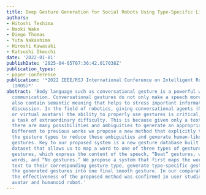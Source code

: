 ```yaml
---
title: Deep Gesture Generation for Social Robots Using Type-Specific Libraries
authors:
- Hitoshi Teshima
- Naoki Wake
- Diego Thomas
- Yuta Nakashima
- Hiroshi Kawasaki
- Katsushi Ikeuchi
date: '2022-01-01'
publishDate: '2025-04-05T07:36:42.017038Z'
publication_types:
- paper-conference
publication: '*2022 IEEE/RSJ International Conference on Intelligent Robots and Systems
  (IROS)*'
abstract: 'Body language such as conversational gesture is a powerful way to ease
  communication. Conversational gestures do not only make a speech more lively but
  also contain semantic meaning that helps to stress important information in the
  discussion. In the field of robotics, giving conversational agents (humanoid robots
  or virtual avatars) the ability to properly use gestures is critical, yet remain
  a task of extraordinary difficulty. This is because given only a text as input,
  there are many possibilities and ambiguities to generate an appropriate gesture.
  Different to previous works we propose a new method that explicitly takes into account
  the gesture types to reduce these ambiguities and generate human-like conversational
  gestures. Key to our proposed system is a new gesture database built on the TED
  dataset that allows us to map a word to one of three types of gestures: “Imagistic”
  gestures, which express the content of the speech, “Beat” gestures, which emphasize
  words, and “No gestures.” We propose a system that first maps the words in the input
  text to their corresponding gesture type, generate type-specific gestures and combine
  the generated gestures into one final smooth gesture. In our comparative experiments,
  the effectiveness of the proposed method was confirmed in user studies for both
  avatar and humanoid robot.'
---
```

